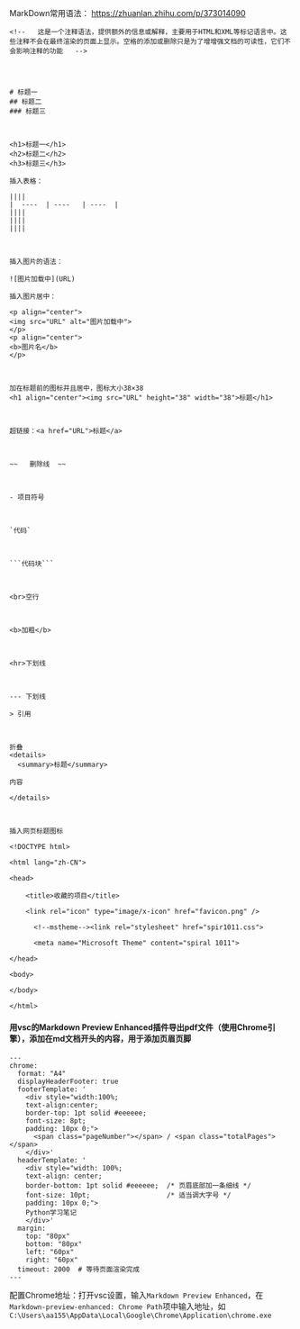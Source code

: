 MarkDown常用语法：
https://zhuanlan.zhihu.com/p/373014090



```
<!--   这是一个注释语法，提供额外的信息或解释，主要用于HTML和XML等标记语言中。这些注释不会在最终渲染的页面上显示。空格的添加或删除只是为了增增强文档的可读性，它们不会影响注释的功能   -->




# 标题一
## 标题二
### 标题三



<h1>标题一</h1>
<h2>标题二</h2>
<h3>标题三</h3>

插入表格：

||||
|  ----  | ----   | ----  |
||||
||||
||||



插入图片的语法：

![图片加载中](URL)

插入图片居中：

<p align="center">
<img src="URL" alt="图片加载中">
</p>
<p align="center">
<b>图片名</b>
</p>



加在标题前的图标并且居中，图标大小38×38
<h1 align="center"><img src="URL" height="38" width="38">标题</h1>



超链接：<a href="URL">标题</a>



~~   删除线  ~~



- 项目符号



`代码`



```代码块```



<br>空行



<b>加粗</b>



<hr>下划线



--- 下划线

> 引用



折叠
<details>
  <summary>标题</summary>

内容

</details>



插入网页标题图标

<!DOCTYPE html>

<html lang="zh-CN">

<head>

	<title>收藏的项目</title>

	<link rel="icon" type="image/x-icon" href="favicon.png" />

      <!--mstheme--><link rel="stylesheet" href="spir1011.css">

      <meta name="Microsoft Theme" content="spiral 1011">

</head>

<body>

</body>

</html>
```

#### 用vsc的Markdown Preview Enhanced插件导出pdf文件（使用Chrome引擎），添加在md文档开头的内容，用于添加页眉页脚

```
---
chrome:
  format: "A4"
  displayHeaderFooter: true
  footerTemplate: '
    <div style="width:100%; 
    text-align:center; 
    border-top: 1pt solid #eeeeee; 
    font-size: 8pt;
    padding: 10px 0;">
      <span class="pageNumber"></span> / <span class="totalPages"></span>
    </div>'
  headerTemplate: '
    <div style="width: 100%;
    text-align: center;
    border-bottom: 1pt solid #eeeeee;  /* 页眉底部加一条细线 */
    font-size: 10pt;                   /* 适当调大字号 */
    padding: 10px 0;">
    Python学习笔记
    </div>'
  margin:
    top: "80px"
    bottom: "80px"
    left: "60px"
    right: "60px"
  timeout: 2000  # 等待页面渲染完成
---
```

配置Chrome地址：打开vsc设置，输入`Markdown Preview Enhanced`，在`Markdown-preview-enhanced: Chrome Path`项中输入地址，如`C:\Users\aa155\AppData\Local\Google\Chrome\Application\chrome.exe`







